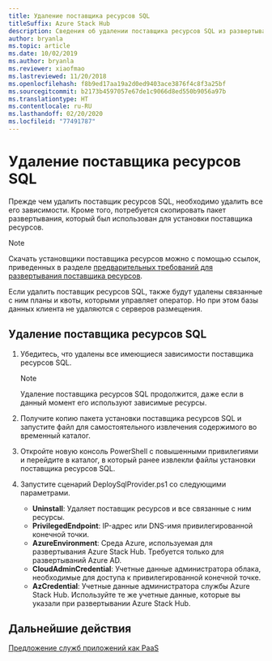 ```yaml
---
title: Удаление поставщика ресурсов SQL
titleSuffix: Azure Stack Hub
description: Сведения об удалении поставщика ресурсов SQL из развертывания Azure Stack Hub.
author: bryanla
ms.topic: article
ms.date: 10/02/2019
ms.author: bryanla
ms.reviewer: xiaofmao
ms.lastreviewed: 11/20/2018
ms.openlocfilehash: f8b9ed17aa19a2d0ed9403ace3876f4c8f3a25bf
ms.sourcegitcommit: b2173b4597057e67de1c9066d8ed550b9056a97b
ms.translationtype: HT
ms.contentlocale: ru-RU
ms.lasthandoff: 02/20/2020
ms.locfileid: "77491787"
---
```

# <a name="remove-the-sql-resource-provider"></a>Удаление поставщика ресурсов SQL

Прежде чем удалить поставщик ресурсов SQL, необходимо удалить все его зависимости. Кроме того, потребуется скопировать пакет развертывания, который был использован для установки поставщика ресурсов.

> [!NOTE]
> Скачать установщики поставщика ресурсов можно с помощью ссылок, приведенных в разделе [предварительных требований для развертывания поставщика ресурсов](./azure-stack-sql-resource-provider-deploy.md#prerequisites).

Если удалить поставщик ресурсов SQL, также будут удалены связанные с ним планы и квоты, которыми управляет оператор. Но при этом базы данных клиента не удаляются с серверов размещения.

## <a name="to-remove-the-sql-resource-provider"></a>Удаление поставщика ресурсов SQL

1. Убедитесь, что удалены все имеющиеся зависимости поставщика ресурсов SQL.

   > [!NOTE]
   > Удаление поставщика ресурсов SQL продолжится, даже если в данный момент его используют зависимые ресурсы.
  
2. Получите копию пакета установки поставщика ресурсов SQL и запустите файл для самостоятельного извлечения содержимого во временный каталог.

3. Откройте новую консоль PowerShell с повышенными привилегиями и перейдите в каталог, в который ранее извлекли файлы установки поставщика ресурсов SQL.

4. Запустите сценарий DeploySqlProvider.ps1 со следующими параметрами.

    * **Uninstall**: Удаляет поставщик ресурсов и все связанные с ним ресурсы.
    * **PrivilegedEndpoint**: IP-адрес или DNS-имя привилегированной конечной точки.
    * **AzureEnvironment**: Среда Azure, используемая для развертывания Azure Stack Hub. Требуется только для развертываний Azure AD.
    * **CloudAdminCredential**: Учетные данные администратора облака, необходимые для доступа к привилегированной конечной точке.
    * **AzCredential**: Учетные данные администратора службы Azure Stack Hub. Используйте те же учетные данные, которые вы указали при развертывании Azure Stack Hub.

## <a name="next-steps"></a>Дальнейшие действия

[Предложение служб приложений как PaaS](azure-stack-app-service-overview.md)
